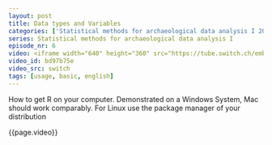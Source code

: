 ```yaml
---
layout: post
title: Data types and Variables
categories: ['Statistical methods for archaeological data analysis I 2019']
series: Statistical methods for archaeological data analysis I
episode_nr: 6
video: <iframe width="640" height="360" src="https://tube.switch.ch/embed/bd97b75e" frameborder="0" webkitallowfullscreen mozallowfullscreen allowfullscreen></iframe>
video_id: bd97b75e
video_src: switch
tags: [usage, basic, english]
---
```


How to get R on your computer. Demonstrated on a Windows System, Mac should work comparably. For Linux use the package manager of your distribution
<!--more-->
{{page.video}}
